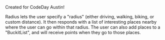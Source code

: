 Created for CodeDay Austin!

Radius lets the user specify a "radius" (either driving, walking, biking, or custom distance). It then responds with a list of interesting places nearby where the user can go within that radius. The user can also add places to a "BuckitList", and will receive points when they go to those places.
